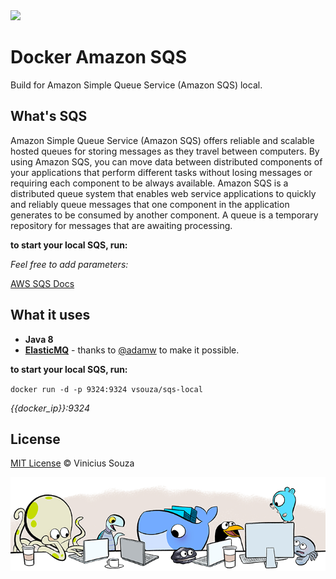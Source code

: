 <img src="http://ypereirareis.github.io/assets/images/posts/docker.svg" />

# Docker Amazon SQS

Build for Amazon Simple Queue Service (Amazon SQS) local.

## What's SQS

Amazon Simple Queue Service (Amazon SQS) offers reliable and scalable hosted queues for storing messages as they travel between computers. By using Amazon SQS, you can move data between distributed components of your applications that perform different tasks without losing messages or requiring each component to be always available. Amazon SQS is a distributed queue system that enables web service applications to quickly and reliably queue messages that one component in the application generates to be consumed by another component. A queue is a temporary repository for messages that are awaiting processing.

__to start your local SQS, run:__


*Feel free to add parameters:*


[AWS SQS Docs](http://docs.aws.amazon.com/AWSSimpleQueueService/latest/SQSDeveloperGuide/Welcome.html)

## What it uses

 * __Java 8__ 
 * __[ElasticMQ](https://github.com/adamw/elasticmq)__ - thanks to [@adamw](http://www.github.com/adamw) to make it possible.


__to start your local SQS, run:__

`docker run -d -p 9324:9324 vsouza/sqs-local`

*{{docker_ip}}:9324*

## License
[MIT License](http://vsouza.mit-license.org/) © Vinicius Souza

<img src="contribute.png" />
